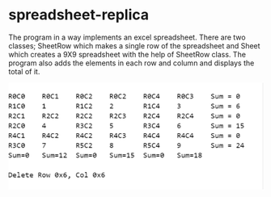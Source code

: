# spreadsheet-replica
The program in a way implements an excel spreadsheet. There are two classes; 
SheetRow which makes a single row of the spreadsheet and Sheet which creates
a 9X9 spreadsheet with the help of SheetRow class. The program also adds the
elements in each row and column and displays the total of it. 


<img align="center" src = "output.PNG">
